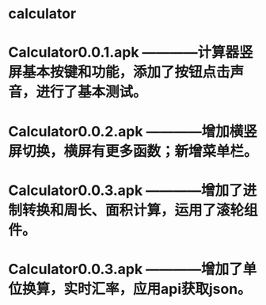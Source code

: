# calculator
# Calculator0.0.1.apk    ————计算器竖屏基本按键和功能，添加了按钮点击声音，进行了基本测试。
# Calculator0.0.2.apk    ————增加横竖屏切换，横屏有更多函数；新增菜单栏。
# Calculator0.0.3.apk    ————增加了进制转换和周长、面积计算，运用了滚轮组件。
# Calculator0.0.3.apk    ————增加了单位换算，实时汇率，应用api获取json。
